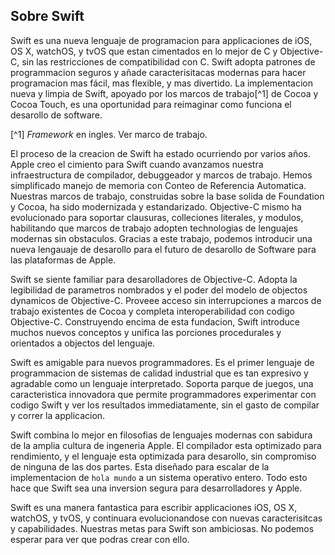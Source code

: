 ## Sobre Swift

Swift es una nueva lenguaje de programacion para applicaciones de iOS, OS X, watchOS, y tvOS que estan cimentados en lo mejor de C y Objective-C, sin las restricciones de compatibilidad con C. Swift adopta patrones de programmacion seguros y añade caracterisitacas modernas para hacer programacion mas fácil, mas flexible, y mas divertido. La implementacion nueva y limpia de Swift, apoyado por los marcos de trabajo[^1] de Cocoa y Cocoa Touch, es una oportunidad para reimaginar como funciona el desarollo de software.

[^1] *Framework* en ingles. Ver marco de trabajo.


El proceso de la creacion de Swift ha estado ocurriendo por varios años. Apple creo el cimiento para Swift cuando avanzamos nuestra infraestructura de compilador, debuggeador y marcos de trabajo. Hemos simplificado manejo de memoria con Conteo de Referencia Automatica. Nuestras marcos de trabajo, construidas sobre la base solida de Foundation y Cocoa, ha sido modernizada y estandarizado. Objective-C mismo ha evolucionado para soportar clausuras, colleciones literales, y modulos, habilitando que marcos de trabajo adopten technologias de lenguajes modernas sin obstaculos. Gracias a este trabajo, podemos introducir una nueva lengauaje de desarollo para el futuro de desarollo de Software para las plataformas de Apple.

Swift se siente familiar para desarolladores de Objective-C. Adopta la legibilidad de parametros nombrados y el poder del modelo de objectos dynamicos de Objective-C. Proveee acceso sin interrupciones a marcos de trabajo existentes de Cocoa y completa interoperabilidad con codigo Objective-C. Construyendo encima de esta fundacion, Swift introduce muchos nuevos conceptos y unifica las porciones procedurales y orientados a objectos del lenguaje.

Swift es amigable para nuevos programmadores. Es el primer lenguaje de programmacion de sistemas de calidad industrial que es tan expresivo y agradable como un lenguaje interpretado. Soporta parque de juegos, una caracteristica innovadora que permite programmadores experimentar con codigo Swift y ver los resultados immediatamente, sin el gasto de compilar y correr la applicacion.

Swift combina lo mejor en filosofias de lenguajes modernas con sabidura de la amplia cultura de ingeneria Apple. El compilador esta optimizado para rendimiento, y el lenguaje esta optimizada para desarollo, sin compromiso de ninguna de las dos partes. Esta diseñado para escalar de la implementacion de `hola mundo` a un sistema operativo entero. Todo esto hace que Swift sea una inversion segura para desarrolladores y Apple.

Swift es una manera fantastica para escribir applicaciones iOS, OS X, watchOS, y tvOS, y continuara evolucionandose con nuevas caracterisitcas y capabilidades. Nuestras metas para Swift son ambiciosas. No podemos esperar para ver que podras crear con ello.